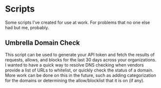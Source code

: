 # Scripts
Some scripts I've created for use at work. For problems that no one else had but me, probably.

## Umbrella Domain Check
This script can be used to generate your API token and fetch the results of requests, allows, and blocks for the last 30 days across your organizations. I wanted to have a quick way to resolve DNS checking when vendors provide a list of URLs to whitelist, or quickly check the status of a domain. More work can be done on this in the future, such as adding categorization for the domains or determining the allow/blocklist that it is on (if any).